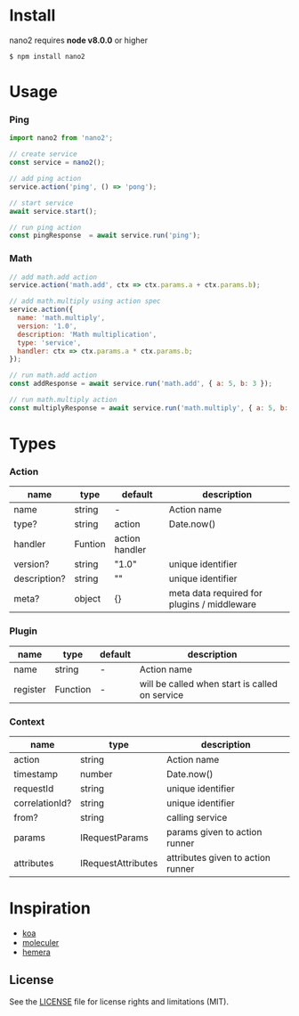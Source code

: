# Install

nano2 requires __node v8.0.0__ or higher

```
$ npm install nano2
```

# Usage

### Ping

```js
import nano2 from 'nano2';

// create service
const service = nano2();

// add ping action
service.action('ping', () => 'pong');

// start service
await service.start();

// run ping action
const pingResponse  = await service.run('ping');
```

### Math

```js
// add math.add action
service.action('math.add', ctx => ctx.params.a + ctx.params.b);

// add math.multiply using action spec
service.action({
  name: 'math.multiply',
  version: '1.0',
  description: 'Math multiplication',
  type: 'service',
  handler: ctx => ctx.params.a * ctx.params.b;
});

// run math.add action
const addResponse = await service.run('math.add', { a: 5, b: 3 });

// run math.multiply action
const multiplyResponse = await service.run('math.multiply', { a: 5, b: 3 });
```

# Types

### Action

| name | type | default | description |
| --- | --- | --- | --- |
| name | string | - | Action name |
| type? | string | action | Date.now() |
| handler | Funtion | action handler |
| version? | string | "1.0" | unique identifier |
| description? | string | "" | unique identifier |
| meta? | object | {} | meta data required for plugins / middleware |


### Plugin

| name | type | default | description |
| --- | --- | --- | --- |
| name | string | - | Action name |
| register | Function | - | will be called when start is called on service |



### Context

| name | type | description |
| --- | --- | --- |
| action | string | Action name |
| timestamp | number | Date.now() |
| requestId | string | unique identifier |
| correlationId? | string | unique identifier |
| from? | string | calling service |
| params | IRequestParams | params given to action runner |
| attributes | IRequestAttributes | attributes given to action runner |


# Inspiration

- [koa](https://github.com/koajs/koa)
- [moleculer](https://github.com/ice-services/moleculer)
- [hemera](https://github.com/hemerajs/hemera)

## License

See the [LICENSE](LICENSE.md) file for license rights and limitations (MIT).
